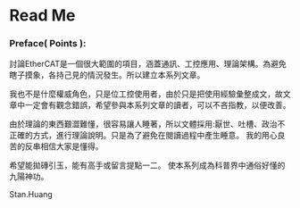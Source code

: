 # Read Me

### Preface( Points ):
討論EtherCAT是一個很大範圍的項目，涵蓋通訊、工控應用、理論架構。為避免瞎子摸象，各持己見的情況發生。所以建立本系列文章。

我也不是什麼權威角色，只是位工控使用者，由於只是把使用經驗彙整成文，故文章中一定會有觀念錯誤，希望參與本系列文章的讀者，可以不吝指教，以便改善。

由於理論的東西艱澀難懂，很容易讓人睡著，所以文體採用:厭世、吐槽、政治不正確的方式，進行理論說明。只是為了避免在閱讀過程中產生睡意。
我的用心良苦的反串相信大家是懂得。

希望能拋磚引玉，能有高手或留言提點一二。
使本系列成為科普界中通俗好懂的九陽神功。

Stan.Huang